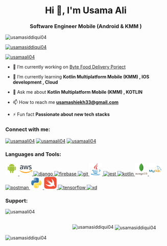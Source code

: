 <h1 align="center">Hi 👋, I'm Usama Ali</h1>
<h3 align="center">Software Engineer Mobile (Android & KMM )</h3>

<p align="left"> <img src="https://komarev.com/ghpvc/?username=usamasiddiqui04&label=Profile%20views&color=0e75b6&style=flat" alt="usamasiddiqui04" /> </p>

<p align="left"> <a href="https://github.com/ryo-ma/github-profile-trophy"><img src="https://github-profile-trophy.vercel.app/?username=usamasiddiqui04" alt="usamasiddiqui04" /></a> </p>

<p align="left"> <a href="https://twitter.com/usamaali04" target="blank"><img src="https://img.shields.io/twitter/follow/usamaali04?logo=twitter&style=for-the-badge" alt="usamaali04" /></a> </p>

- 🔭 I’m currently working on [Byte Food Delivery Porject](https://play.google.com/store/apps/details?id=com.byte.customer&hl=en&gl=US)

- 🌱 I’m currently learning **Kotlin Multiplatform Mobile (KMM) , IOS development , Cloud**

- 💬 Ask me about **Kotlin Multiplatform Mobile (KMM) , KOTLIN**

- 📫 How to reach me **usamashiekh33@gmail.com**

- ⚡ Fun fact **Passionate about new tech stacks**

<h3 align="left">Connect with me:</h3>
<p align="left">
<a href="https://twitter.com/usamaali04" target="blank"><img align="center" src="https://raw.githubusercontent.com/rahuldkjain/github-profile-readme-generator/master/src/images/icons/Social/twitter.svg" alt="usamaali04" height="30" width="40" /></a>
<a href="https://linkedin.com/in/usamaali04" target="blank"><img align="center" src="https://raw.githubusercontent.com/rahuldkjain/github-profile-readme-generator/master/src/images/icons/Social/linked-in-alt.svg" alt="usamaali04" height="30" width="40" /></a>
<a href="https://fb.com/usamaali04" target="blank"><img align="center" src="https://raw.githubusercontent.com/rahuldkjain/github-profile-readme-generator/master/src/images/icons/Social/facebook.svg" alt="usamaali04" height="30" width="40" /></a>
</p>

<h3 align="left">Languages and Tools:</h3>
<p align="left"> <a href="https://developer.android.com" target="_blank" rel="noreferrer"> <img src="https://raw.githubusercontent.com/devicons/devicon/master/icons/android/android-original-wordmark.svg" alt="android" width="40" height="40"/> </a> <a href="https://aws.amazon.com" target="_blank" rel="noreferrer"> <img src="https://raw.githubusercontent.com/devicons/devicon/master/icons/amazonwebservices/amazonwebservices-original-wordmark.svg" alt="aws" width="40" height="40"/> </a> <a href="https://www.djangoproject.com/" target="_blank" rel="noreferrer"> <img src="https://cdn.worldvectorlogo.com/logos/django.svg" alt="django" width="40" height="40"/> </a> <a href="https://firebase.google.com/" target="_blank" rel="noreferrer"> <img src="https://www.vectorlogo.zone/logos/firebase/firebase-icon.svg" alt="firebase" width="40" height="40"/> </a> <a href="https://git-scm.com/" target="_blank" rel="noreferrer"> <img src="https://www.vectorlogo.zone/logos/git-scm/git-scm-icon.svg" alt="git" width="40" height="40"/> </a> <a href="https://www.java.com" target="_blank" rel="noreferrer"> <img src="https://raw.githubusercontent.com/devicons/devicon/master/icons/java/java-original.svg" alt="java" width="40" height="40"/> </a> <a href="https://jestjs.io" target="_blank" rel="noreferrer"> <img src="https://www.vectorlogo.zone/logos/jestjsio/jestjsio-icon.svg" alt="jest" width="40" height="40"/> </a> <a href="https://kotlinlang.org" target="_blank" rel="noreferrer"> <img src="https://www.vectorlogo.zone/logos/kotlinlang/kotlinlang-icon.svg" alt="kotlin" width="40" height="40"/> </a> <a href="https://www.mongodb.com/" target="_blank" rel="noreferrer"> <img src="https://raw.githubusercontent.com/devicons/devicon/master/icons/mongodb/mongodb-original-wordmark.svg" alt="mongodb" width="40" height="40"/> </a> <a href="https://www.mysql.com/" target="_blank" rel="noreferrer"> <img src="https://raw.githubusercontent.com/devicons/devicon/master/icons/mysql/mysql-original-wordmark.svg" alt="mysql" width="40" height="40"/> </a> <a href="https://postman.com" target="_blank" rel="noreferrer"> <img src="https://www.vectorlogo.zone/logos/getpostman/getpostman-icon.svg" alt="postman" width="40" height="40"/> </a> <a href="https://www.python.org" target="_blank" rel="noreferrer"> <img src="https://raw.githubusercontent.com/devicons/devicon/master/icons/python/python-original.svg" alt="python" width="40" height="40"/> </a> <a href="https://developer.apple.com/swift/" target="_blank" rel="noreferrer"> <img src="https://raw.githubusercontent.com/devicons/devicon/master/icons/swift/swift-original.svg" alt="swift" width="40" height="40"/> </a> <a href="https://www.tensorflow.org" target="_blank" rel="noreferrer"> <img src="https://www.vectorlogo.zone/logos/tensorflow/tensorflow-icon.svg" alt="tensorflow" width="40" height="40"/> </a> <a href="https://www.adobe.com/products/xd.html" target="_blank" rel="noreferrer"> <img src="https://cdn.worldvectorlogo.com/logos/adobe-xd.svg" alt="xd" width="40" height="40"/> </a> </p>

<h3 align="left">Support:</h3>
<p><a href="https://www.buymeacoffee.com/usamaali04"> <img align="left" src="https://cdn.buymeacoffee.com/buttons/v2/default-yellow.png" height="50" width="210" alt="usamaali04" /></a></p><br><br>

<p><img align="left" src="https://github-readme-stats.vercel.app/api/top-langs?username=usamasiddiqui04&show_icons=true&locale=en&layout=compact" alt="usamasiddiqui04" /></p>

<p>&nbsp;<img align="center" src="https://github-readme-stats.vercel.app/api?username=usamasiddiqui04&show_icons=true&locale=en" alt="usamasiddiqui04" /></p>

<p><img align="center" src="https://github-readme-streak-stats.herokuapp.com/?user=usamasiddiqui04&" alt="usamasiddiqui04" /></p>
